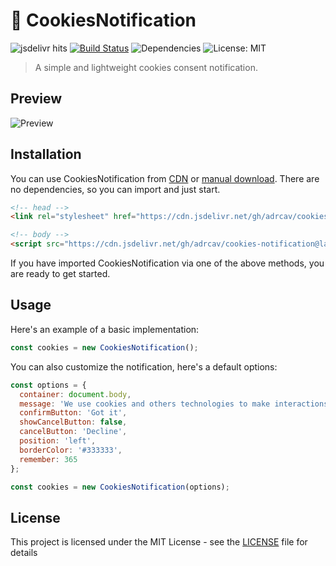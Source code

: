 # 🍪 CookiesNotification
![jsdelivr hits](https://data.jsdelivr.com/v1/package/gh/adrcav/cookies-notification/badge)
[![Build Status](https://travis-ci.org/adrcav/cookies-notification.svg?branch=master)](https://travis-ci.org/adrcav/cookies-notification)
![Dependencies](https://david-dm.org/adrcav/cookies-notification.svg)
![License: MIT](https://img.shields.io/github/license/adrcav/cookies-notification)

<blockquote>A simple and lightweight cookies consent notification.</blockquote>

## Preview
![Preview](https://i.imgur.com/WmPSTpk.gif)

## Installation

You can use CookiesNotification from [CDN](https://cdn.jsdelivr.net/gh/adrcav/cookies-notification@latest/dist/) or [manual download](https://github.com/adrcav/cookies-notification/archive/master.zip). There are no dependencies, so you can import and just start.

```html
<!-- head -->
<link rel="stylesheet" href="https://cdn.jsdelivr.net/gh/adrcav/cookies-notification@latest/dist/css/cookies-notification.min.css">

<!-- body -->
<script src="https://cdn.jsdelivr.net/gh/adrcav/cookies-notification@latest/dist/js/cookies-notification.min.js"></script>
```

If you have imported CookiesNotification via one of the above methods, you are ready to get started.

## Usage

Here's an example of a basic implementation:

```javascript
const cookies = new CookiesNotification();
```

You can also customize the notification, here's a default options:

```javascript
const options = {
  container: document.body,
  message: 'We use cookies and others technologies to make interactions with our services easy and meaningful. By continuing to use this site you are giving us your consent to do this.',
  confirmButton: 'Got it',
  showCancelButton: false,
  cancelButton: 'Decline',
  position: 'left',
  borderColor: '#333333',
  remember: 365
};

const cookies = new CookiesNotification(options);
```

## License
This project is licensed under the MIT License - see the [LICENSE](LICENSE) file for details
